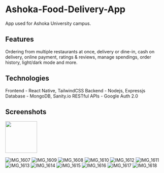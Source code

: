 # Ashoka-Food-Delivery-App

App used for Ashoka University campus. 

## Features

Ordering from multiple restaurants at once, delivery or dine-in, cash on delivery, online payment, ratings & reviews, manage spendings, order history, light/dark mode and more.

## Technologies

Frontend - React Native, TailwindCSS
Backend - Nodejs, Expressjs
Database - MongoDB, Sanity.io
RESTful APIs - Google Auth 2.0

## Screenshots

<img src="https://github.com/pyjamaproggers/Ashoka-Food-Delivery-App/assets/105544205/7f8f47dd-35bd-4261-890d-3187e22d84b1" width="100" height="100" />

![IMG_1607](https://github.com/pyjamaproggers/Ashoka-Food-Delivery-App/assets/105544205/7f8f47dd-35bd-4261-890d-3187e22d84b1)
![IMG_1609](https://github.com/pyjamaproggers/Ashoka-Food-Delivery-App/assets/105544205/3c3fe025-81f7-4e42-b4ac-1134420b101d)
![IMG_1608](https://github.com/pyjamaproggers/Ashoka-Food-Delivery-App/assets/105544205/014160b9-1c0f-4a68-a059-a590781c63a5)
![IMG_1610](https://github.com/pyjamaproggers/Ashoka-Food-Delivery-App/assets/105544205/fd92f4d6-a877-45bc-86fb-f739d6998c3b)
![IMG_1612](https://github.com/pyjamaproggers/Ashoka-Food-Delivery-App/assets/105544205/a04a5d7a-86dd-43b2-bef8-5bd85eb72a1f)
![IMG_1611](https://github.com/pyjamaproggers/Ashoka-Food-Delivery-App/assets/105544205/c855f651-e616-450f-bac0-9f23408e1a2a)
![IMG_1613](https://github.com/pyjamaproggers/Ashoka-Food-Delivery-App/assets/105544205/89fb2e35-315c-4cc5-b06d-b81ee2301c40)
![IMG_1614](https://github.com/pyjamaproggers/Ashoka-Food-Delivery-App/assets/105544205/56765639-56b3-4659-852f-c5e8263ab2b6)
![IMG_1615](https://github.com/pyjamaproggers/Ashoka-Food-Delivery-App/assets/105544205/71b7f6ce-a7c2-4e46-8ca1-9b0260fcbda1)
![IMG_1616](https://github.com/pyjamaproggers/Ashoka-Food-Delivery-App/assets/105544205/f507bf00-8be2-4b17-9468-742f16d77359)
![IMG_1617](https://github.com/pyjamaproggers/Ashoka-Food-Delivery-App/assets/105544205/920bf579-87eb-451f-832e-e0123fd9aa1d)
![IMG_1618](https://github.com/pyjamaproggers/Ashoka-Food-Delivery-App/assets/105544205/ef19df36-088d-42ad-8736-044d85ab6a9c)
